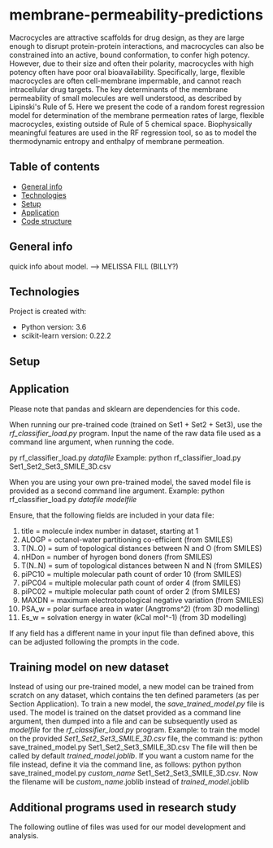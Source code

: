 # membrane-permeability-predictions
Macrocycles are attractive scaffolds for drug design, as they are large enough to disrupt protein-protein interactions,
and macrocycles can also be constrained into an active, bound conformation, to confer high potency. However, due to their size and often their 
polarity, macrocycles with high potency often have poor oral bioavailability. Specifically, large, flexible macrocycles are often 
cell-membrane impermable, and cannot reach intracellular drug targets. The key determinants of the membrane permeability of small molecules
are well understood, as described by Lipinski's Rule of 5. Here we present the code of a random forest regression model for determination of 
the membrane permeation rates of large, flexible macrocycles, existing outside of Rule of 5 chemical space. Biophysically meaningful features are
used in the RF regression tool, so as to model the thermodynamic entropy and enthalpy of membrane permeation.

## Table of contents
* [General info](#general-info)
* [Technologies](#technologies)
* [Setup](#setup)
* [Application](#application)
* [Code structure](#code-structure)

## General info
quick info about model. --> MELISSA FILL (BILLY?)
	
## Technologies
Project is created with:
* Python version: 3.6
* scikit-learn version: 0.22.2

	
## Setup

## Application
Please note that pandas and sklearn are dependencies for this code.

When running our pre-trained code (trained on Set1 + Set2 + Set3), use the *rf_classifier_load.py* program.
Input the name of the raw data file used as a command line argument, when running the code.

py rf_classifier_load.py *datafile*
Example: python rf_classifier_load.py Set1_Set2_Set3_SMILE_3D.csv

When you are using your own pre-trained model, the saved model file is provided as a second command line argument.
Example: python rf_classifier_load.py *datafile* *modelfile*

Ensure, that the following fields are included in your data file:
1. title = molecule index number in dataset, starting at 1
2. ALOGP = octanol-water partitioning co-efficient (from SMILES)
3. T(N..O) = sum of topological distances between N and O (from SMILES)
4. nHDon = number of hyrogen bond doners (from SMILES)
5. T(N..N) = sum of topological distances between N and N (from SMILES)
6. piPC10 = multiple molecular path count of order 10 (from SMILES)
7. piPC04 = multiple molecular path count of order 4 (from SMILES)
8. piPC02 = multiple molecular path count of order 2 (from SMILES)
9. MAXDN = maximum electrotopological negative variation (from SMILES)
10. PSA_w = polar surface area in water (Angtroms^2) (from 3D modelling)
11. Es_w = solvation energy in water (kCal mol^-1) (from 3D modelling)

If any field has a different name in your input file than defined above, this can be adjusted following the prompts in the code.

## Training model on new dataset
Instead of using our pre-trained model, a new model can be trained from scratch on any dataset, which contains the ten defined parameters (as per Section Application).
To train a new model, the *save_trained_model.py* file is used. The model is trained on the datset provided as a command line argument, then dumped into a file and can be subsequently used as *modelfile* for the *rf_classifier_load.py* program.
Example: to train the model on the provided *Set1_Set2_Set3_SMILE_3D.csv* file, the command is: python save_trained_model.py Set1_Set2_Set3_SMILE_3D.csv
The file will then be called by default *trained_model.joblib*. If you want a custom name for the file instead, define it via the command line, as follows: python python save_trained_model.py *custom_name* Set1_Set2_Set3_SMILE_3D.csv.
Now the filename will be *custom_name*.joblib instead of *trained_model*.joblib

## Additional programs used in research study
The following outline of files was used for our model development and analysis.

